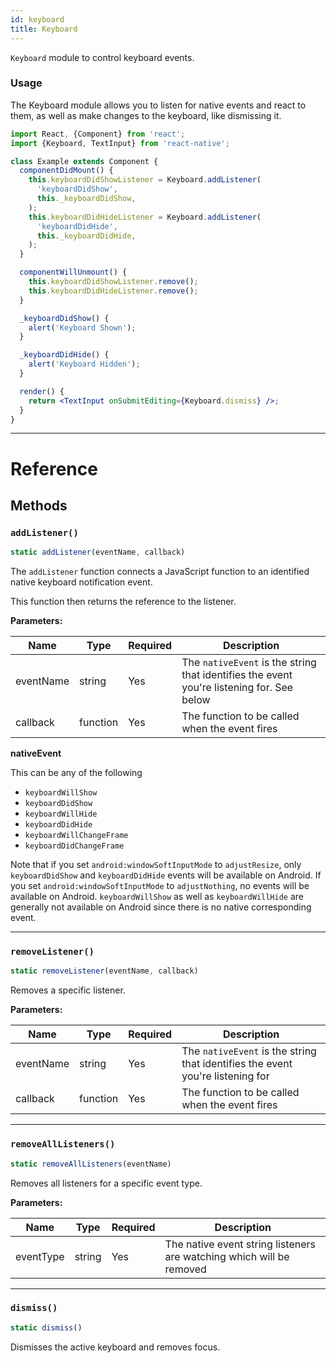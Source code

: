 ```yaml
---
id: keyboard
title: Keyboard
---
```


`Keyboard` module to control keyboard events.

### Usage

The Keyboard module allows you to listen for native events and react to them, as well as make changes to the keyboard, like dismissing it.

```jsx
import React, {Component} from 'react';
import {Keyboard, TextInput} from 'react-native';

class Example extends Component {
  componentDidMount() {
    this.keyboardDidShowListener = Keyboard.addListener(
      'keyboardDidShow',
      this._keyboardDidShow,
    );
    this.keyboardDidHideListener = Keyboard.addListener(
      'keyboardDidHide',
      this._keyboardDidHide,
    );
  }

  componentWillUnmount() {
    this.keyboardDidShowListener.remove();
    this.keyboardDidHideListener.remove();
  }

  _keyboardDidShow() {
    alert('Keyboard Shown');
  }

  _keyboardDidHide() {
    alert('Keyboard Hidden');
  }

  render() {
    return <TextInput onSubmitEditing={Keyboard.dismiss} />;
  }
}
```

---

# Reference

## Methods

### `addListener()`

```jsx
static addListener(eventName, callback)
```

The `addListener` function connects a JavaScript function to an identified native keyboard notification event.

This function then returns the reference to the listener.

**Parameters:**

| Name      | Type     | Required | Description                                                                                |
| ------    | ------   | -------- | -------------------------------------------------------------------------------------------|
| eventName | string   | Yes      | The `nativeEvent` is the string that identifies the event you're listening for. See below  |
| callback  | function | Yes      | The function to be called when the event fires                                             |

**nativeEvent**

This can be any of the following

- `keyboardWillShow`
- `keyboardDidShow`
- `keyboardWillHide`
- `keyboardDidHide`
- `keyboardWillChangeFrame`
- `keyboardDidChangeFrame`

Note that if you set `android:windowSoftInputMode` to `adjustResize`, only `keyboardDidShow` and `keyboardDidHide` events will be available on Android. If you set `android:windowSoftInputMode` to `adjustNothing`, no events will be available on Android. `keyboardWillShow` as well as `keyboardWillHide` are generally not available on Android since there is no native corresponding event.

---

### `removeListener()`

```jsx
static removeListener(eventName, callback)
```

Removes a specific listener.

**Parameters:**

| Name      | Type     | Required | Description                                                                     |
| ------    | ------   | -------- | --------------------------------------------------------------------------------|
| eventName | string   | Yes      | The `nativeEvent` is the string that identifies the event you're listening for  |
| callback  | function | Yes      | The function to be called when the event fires                                  |

---

### `removeAllListeners()`

```jsx
static removeAllListeners(eventName)
```

Removes all listeners for a specific event type.


**Parameters:**

| Name      | Type     | Required | Description                                                           |
| ------    | ------   | -------- | ----------------------------------------------------------------------|
| eventType | string   | Yes      | The native event string listeners are watching which will be removed  | 

---

### `dismiss()`

```jsx
static dismiss()
```

Dismisses the active keyboard and removes focus.
